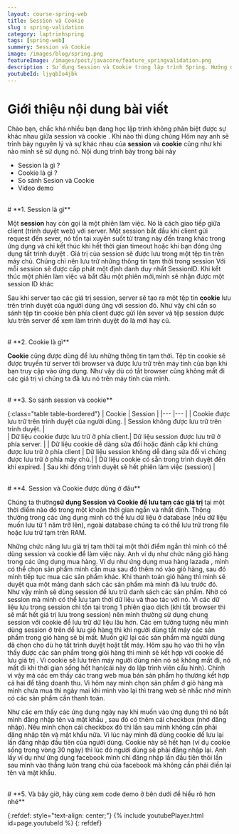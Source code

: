 ```yaml
---
layout: course-spring-web
title: Session và Cookie
slug : spring-validation
category: laptrinhspring
tags: [spring-web]
summery: Session và Cookie
image: /images/blog/spring.png
featureImage: /images/post/javacore/feature_springvalidation.png
description : Sử dụng Session và Cookie trong lập trình Spring. Hướng dẫn cách Session và Cookie trong lập trình các dự án về Spring.
youtubeId: ljyqbIo4jbk
---
```


# **Giới thiệu nội dung bài viết**
Chào bạn, chắc khá nhiều bạn đang học lập trình không phân biệt được sự khác nhau giữa session và cookie . Khi nào thì dùng chúng
Hôm nay anh sẽ trình bày nguyên lý và sự khác nhau của <b>session</b> và <b>cookie</b> cũng như khi nào mình sẽ sử dụng nó. Nội dung trình bày trong bài này

- Session là gì ?
- Cookie là gì ?
- So sánh Sesion và Cookie
- Video demo

<br>
# **1. Session là gì**

Một <b>session</b> hay còn gọi là một phiên làm việc. Nó  là cách giao tiếp giữa client (trình duyệt web) với server.
Một session bắt đầu khi client gửi request đến sever, nó tồn tại xuyên suốt từ trang này đến trang khác trong ứng dụng và chỉ kết thúc khi hết thời gian timeout hoặc khi bạn đóng ứng dụng tắt trình duyệt .
Giá trị của session sẽ được lưu trong một tệp tin trên máy chủ. Chúng chỉ nên lưu trữ những thông tin tạm thời trong session
Với mỗi session sẽ được cấp phát một định danh duy nhất SessionID. Khi kết thúc một phiên làm việc và bắt đầu một phiên mới,mình sẽ nhận được một session ID khác

Sau khi server tạo các giá trị session, server sẽ tạo ra một tệp tin <b>cookie</b> lưu trên trình duyệt của người dùng ứng với session đó. Như vậy chỉ cần so sánh tệp tin cookie bên phía client được gửi lên sever và tệp session được lưu trên server
để xem làm trình duyệt đó là mới hay cũ.

<br>
# **2. Cookie là gì**

<b>Cookie</b> cũng được dùng để lưu những thông tin tạm thời. Tệp tin cookie sẽ được truyền từ server tới browser và được lưu trữ trên máy tính của bạn khi bạn truy cập vào ứng dụng. Như vậy dù có tắt browser cũng không mất đi các giá trị vì chúng ta đã lưu nó trên máy tính của mình.


<br>
# **3. So sánh session và cookie**

{:class="table table-bordered"}
 |  	 Cookie                                             |   Session	                                        |
 |---	                                                    |---	     	                                    |
 |   Cookie được lưu trữ trên trình duyệt của người dùng.   |   Session không được lưu trữ trên trình duyệt.    |                                            
 |  Dữ liệu cookie được lưu trữ ở phía client.| Dữ liệu session được lưu trữ ở phía server. |
 |  Dữ liệu cookie dễ dàng sửa đổi hoặc đánh cắp khi chúng được lưu trữ ở phía client      |   Dữ liệu session không dễ dàng sửa đổi vì chúng được lưu trữ ở phía máy chủ.|
 |  Dữ liệu cookie có sẵn trong trình duyệt đến khi expired.   | Sau khi đóng trình duyệt sẽ hết phiên làm việc (session)   |



<br>
# **4. Session và Cookie được dùng ở đâu**

Chúng ta thường<b>sử dụng Session và Cookie để lưu tạm các giá trị</b> tại một thời điểm nào đó trong một khoản thời gian ngắn và nhất định. Thông thường trong các ứng dụng mình có thể lưu  dữ liệu ở database (nếu dữ liệu muốn lưu từ 1 năm trở lên), ngoài database chúng ta có thể lưu trữ trong file hoặc lưu trữ tạm trên RAM. 

Những chức năng lưu giá trị tạm thời tại một thời điểm ngắn thì mình có thể dùng session và cookie để làm việc này. Anh ví dụ như chức năng giỏ hàng trong các ứng dụng mua hàng. Ví dụ như ứng dụng mua hàng lazada , mình có thể chọn sản phẩm mình cần mua sau đó thêm nó vào giỏ hàng, sau đó mình tiếp tục mua các sản phẩm khác. Khi thanh toán giỏ hàng thì mình sẽ duyệt qua một mảng danh sách các sản phẩm mà mình đã lưu trước đó. Như vậy mình sẽ dùng session để lưu trữ danh sách các sản phẩm. Nhờ có session mà mình có thể lưu tạm thời dữ liệu và thao tác với nó. Vì các dữ liệu lưu trong session chỉ tồn tại trong 1 phiên giao dịch (khi tắt browser thì sẽ mất hết giá trị lưu trong session) nên mình thường sử dụng chung session với cookie để lưu trữ dữ liệu lâu hơn. Các em tưởng tượng nếu mình dùng session ở trên để lưu giỏ hàng thì khi người dùng tắt máy các sản phẩm trong giỏ hàng sẽ bị mất. Muốn giữ lại các sản phẩm mà người dùng đã chọn cho dù họ tắt trình duyệt hoặt tắt máy. Hôm sau họ vào thì họ vẫn thấy được các sản phẩm trong giỏi hàng thì mình sẽ kết hợp với cookie để lưu giá trị . Vì cookie sẽ lưu trên máy người dùng nên nó sẽ không mất đi, nó mất đi khi thời gian sống hết hạn(cái này do lập trình viên cấu hình). Chính vì vậy mà các em thấy các trang web mua bán sản phẩm họ thường kết hợp cả hai để tăng doanh thu. Vì hôm nay mình chọn sản phẩm ở giỏ hàng mà mình chưa mua thì ngày mai khi mình vào lại thì trang web sẽ nhắc nhở mình có các sản phẩm cần thanh toán.

Như các em thấy các ứng dụng ngày nay khi muốn vào ứng dụng thì nó bắt mình đăng nhập tên và mật khẩu , sau đó có thêm cái checkbox (nhớ đăng nhập). Nếu mình chọn cái checkbox đó thì lần sau mình không cần phải đăng nhập tên và mật khẩu nữa. Vì lúc này mình đã dùng cookie để lưu lại lần đăng nhập đầu tiên của người dùng. Cookie này sẽ hết hạn (ví dụ cookie sống trong vòng 30 ngày) thì lúc đó người dùng sẽ phải đăng nhập lại. Anh lấy ví dụ như ứng dụng facebook mình chỉ đăng nhập lần đầu tiên thôi lần sau mình vào thẳng luôn trang chủ của facebook mà không cần phải điền lại tên và mật khẩu.



<br>
# **5. Và bây giờ, hãy cùng xem code demo ở bên dưới để hiểu rõ hơn nhé**

{:refdef: style="text-align: center;"}
{% include youtubePlayer.html id=page.youtubeId %}
{: refdef}
